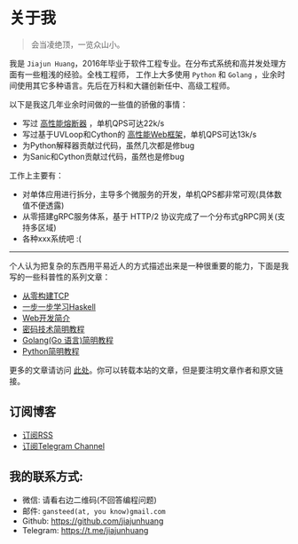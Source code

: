 # 关于我

> 会当凌绝顶，一览众山小。

我是 `Jiajun Huang`，2016年毕业于软件工程专业。在分布式系统和高并发处理方面有一些粗浅的经验。全栈工程师，
工作上大多使用 `Python` 和 `Golang` ，业余时间使用其它多种语言。先后在万科和大疆创新任中、高级工程师。

以下是我这几年业余时间做的一些值的骄傲的事情：

- 写过 [高性能熔断器](https://github.com/jiajunhuang/guard) ，单机QPS可达22k/s
- 写过基于UVLoop和Cython的 [高性能Web框架](https://github.com/jiajunhuang/storm)，单机QPS可达13k/s
- 为Python解释器贡献过代码，虽然几次都是修bug
- 为Sanic和Cython贡献过代码，虽然也是修bug

工作上主要有：

- 对单体应用进行拆分，主导多个微服务的开发，单机QPS都非常可观(具体数值不便透露)
- 从零搭建gRPC服务体系，基于 HTTP/2 协议完成了一个分布式gRPC网关(支持多区域)
- 各种xxx系统吧 :(

------

个人认为把复杂的东西用平易近人的方式描述出来是一种很重要的能力，下面是我写的一些科普性的系列文章：

- [从零构建TCP](https://jiajunhuang.com/articles/2017_08_12-tcp_ip.md.html)
- [一步一步学习Haskell](https://jiajunhuang.com/articles/2017_09_11-learn_you_a_haskell_part_1.md.html)
- [Web开发简介](https://jiajunhuang.com/articles/2017_10_19-web_dev_series.md.html)
- [密码技术简明教程](https://jiajunhuang.com/articles/2019_05_12-crypto.md.html)
- [Golang(Go 语言)简明教程](https://jiajunhuang.com/tutorial/golang/index.md)
- [Python简明教程](https://jiajunhuang.com/tutorial/python/index.md)

更多的文章请访问 [此处](https://jiajunhuang.com/archive)。你可以转载本站的文章，但是要注明文章作者和原文链接。

## 订阅博客

- [订阅RSS](https://jiajunhuang.com/rss)
- [订阅Telegram Channel](https://t.me/jiajunhuangcom)

## 我的联系方式:

- 微信: 请看右边二维码(不回答编程问题)
- 邮件: `gansteed(at, you know)gmail.com`
- Github: https://github.com/jiajunhuang
- Telegram: https://t.me/jiajunhuang
